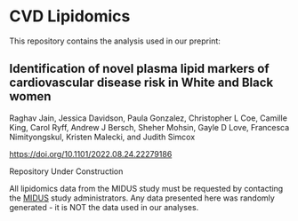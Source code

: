 # CVD Lipidomics

This repository contains the analysis used in our preprint:

## Identification of novel plasma lipid markers of cardiovascular disease risk in White and Black women

Raghav Jain, Jessica Davidson, Paula Gonzalez, Christopher L Coe, Camille King, Carol Ryff, Andrew J Bersch, Sheher Mohsin, Gayle D Love, Francesca Nimityongskul, Kristen Malecki, and Judith Simcox

 https://doi.org/10.1101/2022.08.24.22279186

Repository Under Construction

All lipidomics data from the MIDUS study must be requested by contacting the <a href="midus.wisc.edu">MIDUS</a> study administrators.
Any data presented here was randomly generated - it is NOT the data used in our analyses. 
